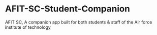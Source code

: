 # AFIT-SC-Student-Companion
AFIT SC, A companion app built for both students &amp; staff of the Air force institute of technology
